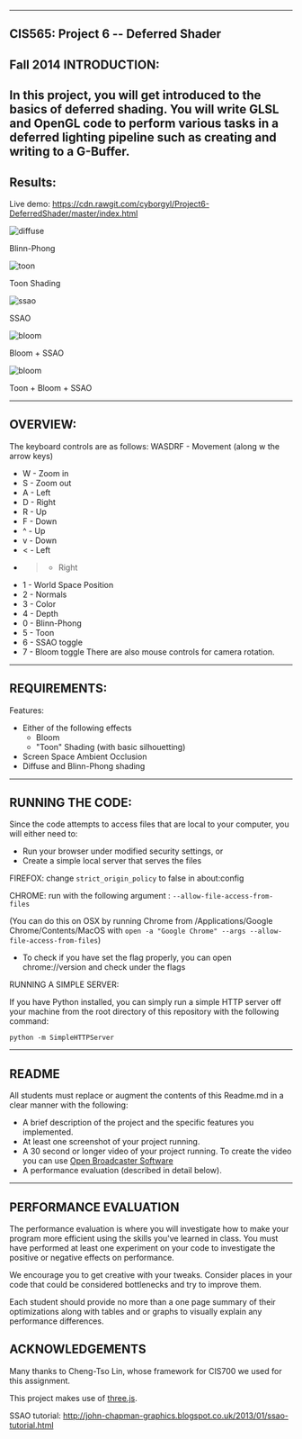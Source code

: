 ------------------------------------------------------------------------------
CIS565: Project 6 -- Deferred Shader
-------------------------------------------------------------------------------
Fall 2014
INTRODUCTION:
-------------------------------------------------------------------------------
In this project, you will get introduced to the basics of deferred shading. You will write GLSL and OpenGL code to perform various tasks in a deferred lighting pipeline such as creating and writing to a G-Buffer.
-------------------------------------------------------------------------------
Results:
-------------------------------------------------------------------------------

Live demo: https://cdn.rawgit.com/cyborgyl/Project6-DeferredShader/master/index.html

![diffuse](/Results/diffuse.PNG)

Blinn-Phong

![toon](/Results/toon.PNG)

Toon Shading

![ssao](/Results/diffuse_ssao.PNG)

SSAO 

![bloom](/Results/bloom_ssao.PNG)

Bloom + SSAO

![bloom](/Results/toon_bloom_ssao.PNG)

Toon + Bloom + SSAO

-------------------------------------------------------------------------------
OVERVIEW:
-------------------------------------------------------------------------------
The keyboard controls are as follows:
WASDRF - Movement (along w the arrow keys)
* W - Zoom in
* S - Zoom out
* A - Left
* D - Right
* R - Up
* F - Down
* ^ - Up
* v - Down
* < - Left
* > - Right
* 1 - World Space Position
* 2 - Normals
* 3 - Color
* 4 - Depth
* 0 - Blinn-Phong
* 5 - Toon
* 6 - SSAO toggle
* 7 - Bloom toggle
There are also mouse controls for camera rotation.

-------------------------------------------------------------------------------
REQUIREMENTS:
-------------------------------------------------------------------------------
Features:
* Either of the following effects
  * Bloom
  * "Toon" Shading (with basic silhouetting)
* Screen Space Ambient Occlusion
* Diffuse and Blinn-Phong shading
-------------------------------------------------------------------------------
RUNNING THE CODE:
-------------------------------------------------------------------------------

Since the code attempts to access files that are local to your computer, you
will either need to:

* Run your browser under modified security settings, or
* Create a simple local server that serves the files


FIREFOX: change ``strict_origin_policy`` to false in about:config 

CHROME:  run with the following argument : `--allow-file-access-from-files`

(You can do this on OSX by running Chrome from /Applications/Google
Chrome/Contents/MacOS with `open -a "Google Chrome" --args
--allow-file-access-from-files`)

* To check if you have set the flag properly, you can open chrome://version and
  check under the flags

RUNNING A SIMPLE SERVER: 

If you have Python installed, you can simply run a simple HTTP server off your
machine from the root directory of this repository with the following command:

`python -m SimpleHTTPServer`

-------------------------------------------------------------------------------
README
-------------------------------------------------------------------------------
All students must replace or augment the contents of this Readme.md in a clear 
manner with the following:

* A brief description of the project and the specific features you implemented.
* At least one screenshot of your project running.
* A 30 second or longer video of your project running.  To create the video you
  can use [Open Broadcaster Software](http://obsproject.com) 
* A performance evaluation (described in detail below).

-------------------------------------------------------------------------------
PERFORMANCE EVALUATION
-------------------------------------------------------------------------------
The performance evaluation is where you will investigate how to make your 
program more efficient using the skills you've learned in class. You must have
performed at least one experiment on your code to investigate the positive or
negative effects on performance. 

We encourage you to get creative with your tweaks. Consider places in your code
that could be considered bottlenecks and try to improve them. 

Each student should provide no more than a one page summary of their
optimizations along with tables and or graphs to visually explain any
performance differences.

ACKNOWLEDGEMENTS
---
Many thanks to Cheng-Tso Lin, whose framework for CIS700 we used for this
assignment.

This project makes use of [three.js](http://www.threejs.org).

SSAO tutorial:
http://john-chapman-graphics.blogspot.co.uk/2013/01/ssao-tutorial.html

